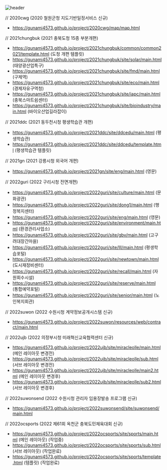 ![header](https://capsule-render.vercel.app/api?type=wave&color=333333&height=200&section=header&text=SI%20Total%20Project%202020~ing&fontSize=30&fontColor=ffffff)

// 2020cwg (2020 철원군청 지도기반일정서비스 신규)
- https://gunami4573.github.io/project/2020cwg/map/map.html


// 2021chungbuk (2021 충북도청 15종 부분개편)
- https://gunami4573.github.io/project/2021chungbuk/common/common2021/template.html (도청 개편 템플릿)
- https://gunami4573.github.io/project/2021chungbuk/site/solar/main.html (태양광산업특구)
- https://gunami4573.github.io/project/2021chungbuk/site/fmd/main.html (구제역)
- https://gunami4573.github.io/project/2021chungbuk/site/eco/main.html (경제자유구역청)
- https://gunami4573.github.io/project/2021chungbuk/site/iapc/main.html (충북스마트쉼센터)
- https://gunami4573.github.io/project/2021chungbuk/site/bioindustry/main.html (바이오산업길라잡이)


// 2021ddc (2021 동두천시청 평생학습관 개편)
- https://gunami4573.github.io/project/2021ddc/site/ddcedu/main.html (평생학습관)
- https://gunami4573.github.io/project/2021ddc/site/ddcedu/template.html (평생학습관 템플릿)


// 2021gn (2021 강릉시청 외국어 개편)
- https://gunami4573.github.io/project/2021gn/site/eng/main.html (영문)


// 2022guri (2022 구리시청 전면개편)
- https://gunami4573.github.io/project/2022guri/site/culture/main.html (문화광관)
- https://gunami4573.github.io/project/2022guri/site/dong1/main.html (행정복지센터)
- https://gunami4573.github.io/project/2022guri/site/eng/main.html (영문)
- https://gunami4573.github.io/project/2022guri/site/environment/main.html (환경관리사업소)
- https://gunami4573.github.io/project/2022guri/site/gbv/main.html (고구려대장간마을)
- https://gunami4573.github.io/project/2022guri/site/lll/main.html (평생학습포털)
- https://gunami4573.github.io/project/2022guri/site/newtown/main.html (도시재정비센터)
- https://gunami4573.github.io/project/2022guri/site/recall/main.html (자원회수시설)
- https://gunami4573.github.io/project/2022guri/site/reserve/main.html (통합예약포털)
- https://gunami4573.github.io/project/2022guri/site/senior/main.html (노인복지회관)


// 2022suwon (2022 수원시청 계약정보공개시스템 신규)
- https://gunami4573.github.io/project/2022suwon/resources/web/contract/main.html


// 2022ujb (2022 의정부시청 미래혁신교육협력센터 신규)
- https://gunami4573.github.io/project/2022ujb/site/miracleolle/main.html (메인 레이아웃 변경전)
- https://gunami4573.github.io/project/2022ujb/site/miracleolle/sub.html (서브 레이아웃 변경전)
- https://gunami4573.github.io/project/2022ujb/site/miracleolle/main2.html (메인 레이아웃 변경후)
- https://gunami4573.github.io/project/2022ujb/site/miracleolle/sub2.html (서브 레이아웃 변경후)


// 2022suwonsend (2022 수원시청 관리자 임용장발송 프로그램 신규)
- https://gunami4573.github.io/project/2022suwonsend/site/suwonsend/main.html


// 2022ocsports (2022 제61회 옥천군 충북도민체육대회 신규)
- https://gunami4573.github.io/project/2022ocsports/site/sports/main.html (메인 레이아웃) (작업중)
- https://gunami4573.github.io/project/2022ocsports/site/sports/sub.html (서브 레이아웃) (작업완료)
- https://gunami4573.github.io/project/2022ocsports/site/sports/template.html (템플릿) (작업완료)